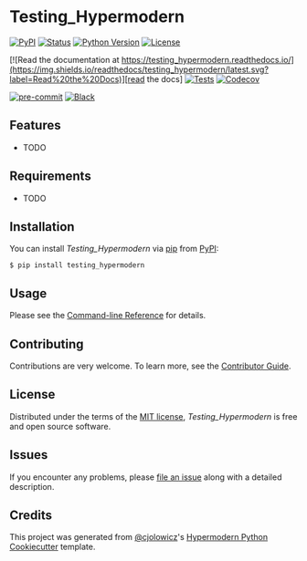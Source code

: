 # Testing_Hypermodern

[![PyPI](https://img.shields.io/pypi/v/testing_hypermodern.svg)][pypi_]
[![Status](https://img.shields.io/pypi/status/testing_hypermodern.svg)][status]
[![Python Version](https://img.shields.io/pypi/pyversions/testing_hypermodern)][python version]
[![License](https://img.shields.io/pypi/l/testing_hypermodern)][license]

[![Read the documentation at https://testing_hypermodern.readthedocs.io/](https://img.shields.io/readthedocs/testing_hypermodern/latest.svg?label=Read%20the%20Docs)][read the docs]
[![Tests](https://github.com/geo7/testing_hypermodern/workflows/Tests/badge.svg)][tests]
[![Codecov](https://codecov.io/gh/geo7/testing_hypermodern/branch/main/graph/badge.svg)][codecov]

[![pre-commit](https://img.shields.io/badge/pre--commit-enabled-brightgreen?logo=pre-commit&logoColor=white)][pre-commit]
[![Black](https://img.shields.io/badge/code%20style-black-000000.svg)][black]

[pypi_]: https://pypi.org/project/testing_hypermodern/
[status]: https://pypi.org/project/testing_hypermodern/
[python version]: https://pypi.org/project/testing_hypermodern
[read the docs]: https://testing_hypermodern.readthedocs.io/
[tests]: https://github.com/geo7/testing_hypermodern/actions?workflow=Tests
[codecov]: https://app.codecov.io/gh/geo7/testing_hypermodern
[pre-commit]: https://github.com/pre-commit/pre-commit
[black]: https://github.com/psf/black

## Features

- TODO

## Requirements

- TODO

## Installation

You can install _Testing_Hypermodern_ via [pip] from [PyPI]:

```console
$ pip install testing_hypermodern
```

## Usage

Please see the [Command-line Reference] for details.

## Contributing

Contributions are very welcome.
To learn more, see the [Contributor Guide].

## License

Distributed under the terms of the [MIT license][license],
_Testing_Hypermodern_ is free and open source software.

## Issues

If you encounter any problems,
please [file an issue] along with a detailed description.

## Credits

This project was generated from [@cjolowicz]'s [Hypermodern Python Cookiecutter] template.

[@cjolowicz]: https://github.com/cjolowicz
[pypi]: https://pypi.org/
[hypermodern python cookiecutter]: https://github.com/cjolowicz/cookiecutter-hypermodern-python
[file an issue]: https://github.com/geo7/testing_hypermodern/issues
[pip]: https://pip.pypa.io/

<!-- github-only -->

[license]: https://github.com/geo7/testing_hypermodern/blob/main/LICENSE
[contributor guide]: https://github.com/geo7/testing_hypermodern/blob/main/CONTRIBUTING.md
[command-line reference]: https://testing_hypermodern.readthedocs.io/en/latest/usage.html
